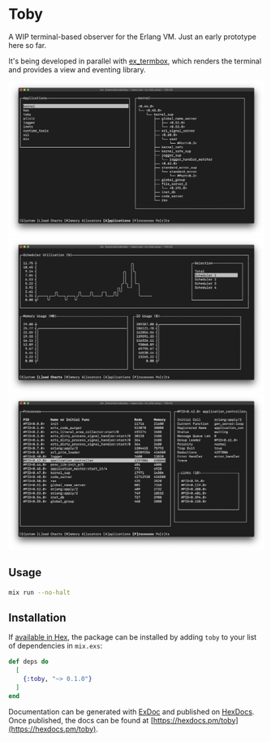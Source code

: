 # Toby

A WIP terminal-based observer for the Erlang VM. Just an early prototype here
so far.

It's being developed in parallel with [ex_termbox][1], which renders the
terminal and provides a view and eventing library.

![Applications Tab](doc/applications.png)
![Load Tab](doc/load-charts.png)
![Processes](doc/processes.png)

## Usage

```bash
mix run --no-halt
```


## Installation

If [available in Hex](https://hex.pm/docs/publish), the package can be installed
by adding `toby` to your list of dependencies in `mix.exs`:

```elixir
def deps do
  [
    {:toby, "~> 0.1.0"}
  ]
end
```

Documentation can be generated with [ExDoc](https://github.com/elixir-lang/ex_doc)
and published on [HexDocs](https://hexdocs.pm). Once published, the docs can
be found at [https://hexdocs.pm/toby](https://hexdocs.pm/toby).

[1]: https://github.com/ndreynolds/ex_termbox
